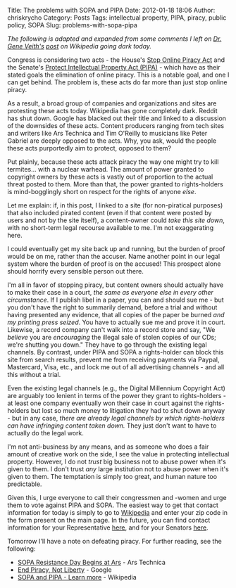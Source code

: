 Title: The problems with SOPA and PIPA
Date: 2012-01-18 18:06
Author: chriskrycho
Category: Posts
Tags: intellectual property, PIPA, piracy, public policy, SOPA
Slug: problems-with-sopa-pipa

*The following is adapted and expanded from some comments I left on [Dr.
Gene Veith's][] [post][] on Wikipedia going dark today.*

Congress is considering two acts - the House's [Stop Online Piracy
Act][] and the Senate's [Protect Intellectual Property Act (PIPA)][] -
which have as their stated goals the elimination of online piracy. This
is a notable goal, and one I can get behind. The problem is, these acts
do far more than just stop online piracy.<!--more-->

As a result, a broad group of companies and organizations and sites are
protesting these acts today. Wikipedia has gone completely dark. Reddit
has shut down. Google has blacked out their title and linked to a
discussion of the downsides of these acts. Content producers ranging
from tech sites and writers like Ars Technica and Tim O'Reilly to
musicians like Peter Gabriel are deeply opposed to the acts. Why, you
ask, would the people these acts purportedly aim to protect, opposed to
them?

Put plainly, because these acts attack piracy the way one might try to
kill termites... with a nuclear warhead. The amount of power granted to
copyright owners by these acts is vastly out of proportion to the actual
threat posted to them. More than that, the power granted to
rights-holders is mind-bogglingly short on respect for the rights of
anyone *else*.

Let me explain: if, in this post, I linked to a site (for non-piratical
purposes) that also included pirated content (even if that content were
posted by users and not by the site itself), a content-owner could *take
this site down*, with no short-term legal recourse available to me. I'm
not exaggerating here.

I could eventually get my site back up and running, but the burden of
proof would be on me, rather than the accuser. Name another point in our
legal system where the burden of proof is on the accused! This prospect
alone should horrify every sensible person out there.

I'm all in favor of stopping piracy, but content owners should actually
have to make their case in a court, *the same as everyone else in every
other circumstance*. If I publish libel in a paper, you can and should
sue me - but you don't have the right to summarily demand, before a
trial and without having presented any evidence, that all copies of the
paper be burned *and my printing press seized*. You have to actually sue
me and prove it in court. Likewise, a record company can't walk into a
record store and say, "We *believe* you are *encouraging* the illegal
sale of stolen copies of our CDs; we're shutting you down." They have to
go through the existing legal channels. By contrast, under PIPA and SOPA
a rights-holder can block this site from search results, prevent me from
receiving payments via Paypal, Mastercard, Visa, etc., and lock me out
of all advertising channels - and all this without a trial.

Even the existing legal channels (e.g., the Digital Millennium Copyright
Act) are arguably too lenient in terms of the power they grant to
rights-holders - at least one company eventually won their case in court
against the rights-holders but lost so much money to litigation they had
to shut down anyway - but in any case, *there are already legal channels
by which rights-holders can have infringing content taken down.* They
just don't want to have to actually do the legal work.

I'm not anti-business by any means, and as someone who does a fair
amount of creative work on the side, I see the value in protecting
intellectual property. However, I do not *trust* big business not to
abuse power when it's given to them. I don't trust *any* large
institution not to abuse power when it's given to them. The temptation
is simply too great, and human nature too predictable.

Given this, I urge everyone to call their congressmen and -women and
urge them to vote against PIPA and SOPA. The easiest way to get that
contact information for today is simply to go to [Wikipedia][] and enter
your zip code in the form present on the main page. In the future, you
can find contact information for your Representative [here][], and for
your Senators [here][1].

Tomorrow I'll have a note on defeating piracy. For further reading, see
the following:

-   [SOPA Resistance Day Begins at Ars][] - Ars Technica
-   [End Piracy, Not Liberty][] - Google
-   [SOPA and PIPA - Learn more][] - Wikipedia

  [Dr. Gene Veith's]: http://www.geneveith.com/
    "Cranach: The Blog of Veith"
  [post]: http://www.geneveith.com/2012/01/18/wikipedia-is-on-strike-today/
    "Wikipedia is on strike today"
  [Stop Online Piracy Act]: http://www.opencongress.org/bill/112-h3261/show
  [Protect Intellectual Property Act (PIPA)]: http://www.opencongress.org/bill/112-s968/show
  [Wikipedia]: http://en.wikipedia.org/wiki/Main_Page
    "English Wikipedia home page"
  [here]: http://www.house.gov/representatives/
    "US House of Representatives - list of representatives"
  [1]: http://www.senate.gov/general/contact_information/senators_cfm.cfm
    "US Senate - list of Senators"
  [SOPA Resistance Day Begins at Ars]: http://arstechnica.com/staff/palatine/2012/01/sopa-resistance-day-begins-at-ars.ars
  [End Piracy, Not Liberty]: https://www.google.com/landing/takeaction/
  [SOPA and PIPA - Learn more]: http://en.wikipedia.org/wiki/Wikipedia:SOPA_initiative/Learn_more
